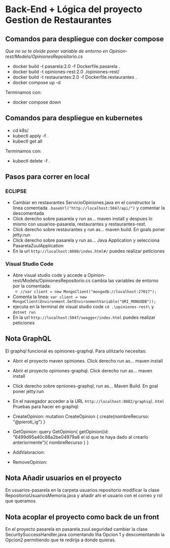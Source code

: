 # Back-End + Lógica del proyecto Gestion de Restaurantes
## Comandos para despliegue con docker compose
*Que no se te olvide poner variable de entorno en Opinion-rest/Models/OpinionesRepositorio.cs*
- docker build -t pasarela:2.0 -f Dockerfile.pasarela .
- docker build -t opiniones-rest:2.0 ./opiniones-rest/
- docker build -t restaurantes:2.0 -f Dockerfile.restaurantes .
- docker compose up -d 

Terminamos con:
- docker compose down 
## Comandos para despliegue en kubernetes
- cd k8s/ 
- kubectl apply -f . 
- kubectl get all 

Terminamos con:
- kubectl delete -f .

## Pasos para correr en local
  ### ECLIPSE
  - Cambiar en restaurantes ServicioOpiniones.java en el constructor la linea comentada `.baseUrl("http://localhost:5047/api/")` y comentar la descomentada
  - Click derecho sobre pasarela y run as... maven install y despues lo mismo con usuarios-pasarela, restaurantes y restaurantes-rest.
  - Click derecho sobre restaurantes y run as... maven build. En goals poner jetty:run
  - Click derecho sobre pasarela y run as... Java Application y selecciona PasarelaZuulApplication
  - En la url `http://localhost:8080/index.html#/` puedes realizar peticiones
    
  ### Visual Studio Code
  - Abre visual studio code y accede a Opinion-rest/Models/OpinionesRepositorio.cs cambia las variables de entorno por la comentada:
      -  `//var client = new MongoClient("mongodb://localhost:27017");`
  -  Comenta la linea: `var client = new MongoClient(Environment.GetEnvironmentVariable("URI_MONGODB"));`
  -  ejecuta en la terminal de visual studio code `cd .\opiniones-rest\` y `dotnet run`
  -  En la url `http://localhost:5047/swagger/index.html` puedes realizar peticiones
    
## Nota GraphQL
El graphql funcional es opiniones-graphql. Para utilizarlo necesitas:
  - Abrir el proyecto maven opiniones. Click derecho run as... maven install 
  - Abrir el proyecto opiniones-graphql. Click derecho run as... maven install
  - Click derecho sobre opniones-graphql, run as... Maven Build. En goal poner jetty:run
  - En el navegador acceder a la URL `http://localhost:8082/graphiql.html`
Pruebas para hacer en graphql:
  - CreateOpinion:
     mutation CreateOpinion {
      create(nombreRecurso: "@pieroti_ig")
     }
  - GetOpinion:
    query GetOpinion{
      getOpinion(id: "6499d95a40c88a2be04979a8 el id que te haya dado al crearlo anteriormente"){
        nombreRecurso
      }
    }
  - AddValoracion:

  - RemoveOpinion:



## Nota Añadir usuarios en el proyecto 
En usuarios-pasarela en la carpeta usuarios.repositorio modificar la clase RepositorioUsuariosMemoria.java y añadir ahí el usuario con el correo y rol que queramos

## Nota acoplar el proyecto como back de un front
En el proyecto pasarela en pasarela.zuul.seguridad cambiar la clase SecuritySuccessHandler.java comentando lña Opcion 1 y descomentando la Opcion2 permitiendo que te redirija a donde quieras.
